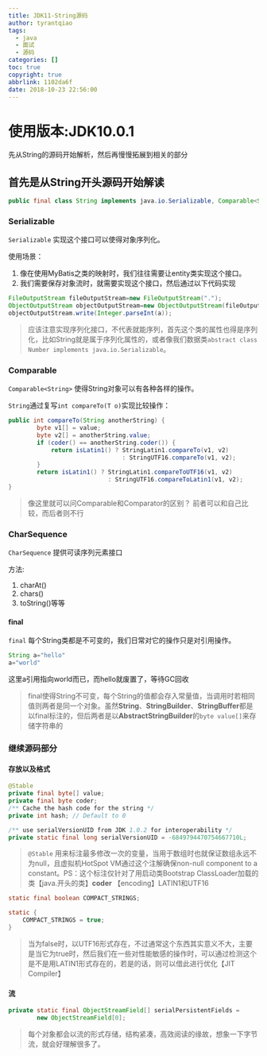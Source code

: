 ```yaml
---
title: JDK11-String源码
author: tyrantqiao
tags:
  - java
  - 面试
  - 源码
categories: []
toc: true
copyright: true
abbrlink: 1102da6f
date: 2018-10-23 22:56:00
---
```


# 使用版本:JDK10.0.1

先从String的源码开始解析，然后再慢慢拓展到相关的部分

## 首先是从String开头源码开始解读

``` java
public final class String implements java.io.Serializable, Comparable<String>, CharSequence
```

### Serializable

`Serializable` 实现这个接口可以使得对象序列化。

使用场景：

1. 像在使用MyBatis之类的映射时，我们往往需要让entity类实现这个接口。
2. 我们需要保存对象流时，就需要实现这个接口，然后通过以下代码实现

``` java
FileOutputStream fileOutputStream=new FileOutputStream(".");
ObjectOutputStream objectOutputStream=new ObjectOutputStream(fileOutputStream);
objectOutputStream.write(Integer.parseInt(a));
```

> 应该注意实现序列化接口，不代表就能序列，首先这个类的属性也得是序列化，比如String就是属于序列化属性的，或者像我们数据类`abstract class Number implements java.io.Serializable`。

### Comparable

`Comparable<String>` 使得String对象可以有各种各样的操作。

`String`通过复写`int compareTo(T o)`实现比较操作：

``` java
public int compareTo(String anotherString) {
        byte v1[] = value;
        byte v2[] = anotherString.value;
        if (coder() == anotherString.coder()) {
            return isLatin1() ? StringLatin1.compareTo(v1, v2)
                                : StringUTF16.compareTo(v1, v2);
        }
        return isLatin1() ? StringLatin1.compareToUTF16(v1, v2)
                            : StringUTF16.compareToLatin1(v1, v2);
}
```

> 像这里就可以问Comparable和Comparator的区别？
> 前者可以和自己比较，而后者则不行

### CharSequence

`CharSequence` 提供可读序列元素接口

方法:

1. charAt()
2. chars()
3. toString()等等

#### final

`final` 每个String类都是不可变的，我们日常对它的操作只是对引用操作。

``` java
String a="hello"
a="world"
```

这里a引用指向world而已，而hello就废置了，等待GC回收
  > final使得String不可变，每个String的值都会存入常量值，当调用时若相同值则两者是同一个对象。虽然**String**、**StringBuilder**、**StringBuffer**都是以final标注的，但后两者是以**AbstractStringBuilder**的`byte value[]`来存储字符串的

### 继续源码部分

#### 存放以及格式

``` java
@Stable
private final byte[] value;
private final byte coder;
/** Cache the hash code for the string */
private int hash; // Default to 0

/** use serialVersionUID from JDK 1.0.2 for interoperability */
private static final long serialVersionUID = -6849794470754667710L;
```

> `@Stable` 用来标注最多修改一次的变量，当用于数组时也就保证数组永远不为null，且虚拟机HotSpot VM通过这个注解确保non-null component to a constant。PS：这个标注仅针对了用启动类Bootstrap ClassLoader加载的类【java.开头的类】**coder** 【encoding】LATIN1和UTF16

``` java
static final boolean COMPACT_STRINGS;

static {
    COMPACT_STRINGS = true;
}
```

> 当为false时，以UTF16形式存在，不过通常这个东西其实意义不大，主要是当它为true时，然后我们在一些对性能敏感的操作时，可以通过检测这个是不是用LATIN1形式存在的，若是的话，则可以借此进行优化【JIT Compiler】

#### 流

``` java
private static final ObjectStreamField[] serialPersistentFields =
        new ObjectStreamField[0];
```

> 每个对象都会以流的形式存储，结构紧凑，高效阅读的缘故，想象一下字节流，就会好理解很多了。